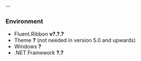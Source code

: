 --
### Environment

- Fluent.Ribbon __v?.?.?__
- Theme __?__ (not needed in version 5.0 and upwards)
- Windows __?__
- .NET Framework __?.?__

